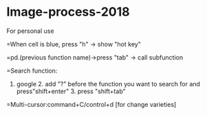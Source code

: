 # Image-process-2018
For personal use

=When cell is blue, press "h" -> show "hot key"

=pd.(previous function name)->press "tab" -> call subfunction 

=Search function: 
1. google 2. add "?" before the function you want to search for and press"shift+enter" 3. press "shift+tab"

=Multi-cursor:command+C/control+d [for change varieties]
